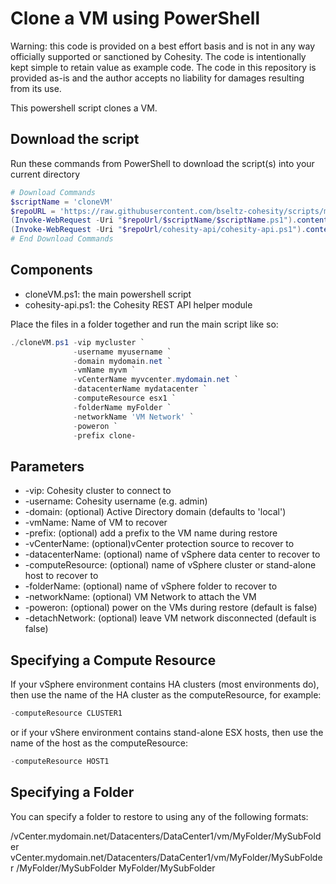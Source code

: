 # Clone a VM using PowerShell

Warning: this code is provided on a best effort basis and is not in any way officially supported or sanctioned by Cohesity. The code is intentionally kept simple to retain value as example code. The code in this repository is provided as-is and the author accepts no liability for damages resulting from its use.

This powershell script clones a VM.

## Download the script

Run these commands from PowerShell to download the script(s) into your current directory

```powershell
# Download Commands
$scriptName = 'cloneVM'
$repoURL = 'https://raw.githubusercontent.com/bseltz-cohesity/scripts/master/powershell'
(Invoke-WebRequest -Uri "$repoUrl/$scriptName/$scriptName.ps1").content | Out-File "$scriptName.ps1"; (Get-Content "$scriptName.ps1") | Set-Content "$scriptName.ps1"
(Invoke-WebRequest -Uri "$repoUrl/cohesity-api/cohesity-api.ps1").content | Out-File cohesity-api.ps1; (Get-Content cohesity-api.ps1) | Set-Content cohesity-api.ps1
# End Download Commands
```

## Components

* cloneVM.ps1: the main powershell script
* cohesity-api.ps1: the Cohesity REST API helper module

Place the files in a folder together and run the main script like so:

```powershell
./cloneVM.ps1 -vip mycluster `
              -username myusername `
              -domain mydomain.net `
              -vmName myvm `
              -vCenterName myvcenter.mydomain.net `
              -datacenterName mydatacenter `
              -computeResource esx1 `
              -folderName myFolder `
              -networkName 'VM Network' `
              -poweron `
              -prefix clone-
```

## Parameters

* -vip: Cohesity cluster to connect to
* -username: Cohesity username (e.g. admin)
* -domain: (optional) Active Directory domain (defaults to 'local')
* -vmName: Name of VM to recover
* -prefix: (optional) add a prefix to the VM name during restore
* -vCenterName: (optional)vCenter protection source to recover to
* -datacenterName: (optional) name of vSphere data center to recover to
* -computeResource: (optional) name of vSphere cluster or stand-alone host to recover to
* -folderName: (optional) name of vSphere folder to recover to
* -networkName: (optional) VM Network to attach the VM
* -poweron: (optional) power on the VMs during restore (default is false)
* -detachNetwork: (optional) leave VM network disconnected (default is false)

## Specifying a Compute Resource

If your vSphere environment contains HA clusters (most environments do), then use the name of the HA cluster as the computeResource, for example:

```powershell
-computeResource CLUSTER1
```

or if your vShere environment contains stand-alone ESX hosts, then use the name of the host as the computeResource:

```powershell
-computeResource HOST1
```

## Specifying a Folder

You can specify a folder to restore to using any of the following formats:

/vCenter.mydomain.net/Datacenters/DataCenter1/vm/MyFolder/MySubFolder
vCenter.mydomain.net/Datacenters/DataCenter1/vm/MyFolder/MySubFolder
/MyFolder/MySubFolder
MyFolder/MySubFolder
